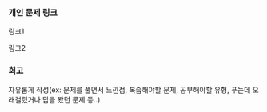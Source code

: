 ### 개인 문제 링크

링크1

링크2

### 회고

자유롭게 작성(ex: 문제를 풀면서 느낀점, 복습해야할 문제, 공부해야할 유형, 푸는데 오래걸렸거나 답을 봤던 문제 등..)
